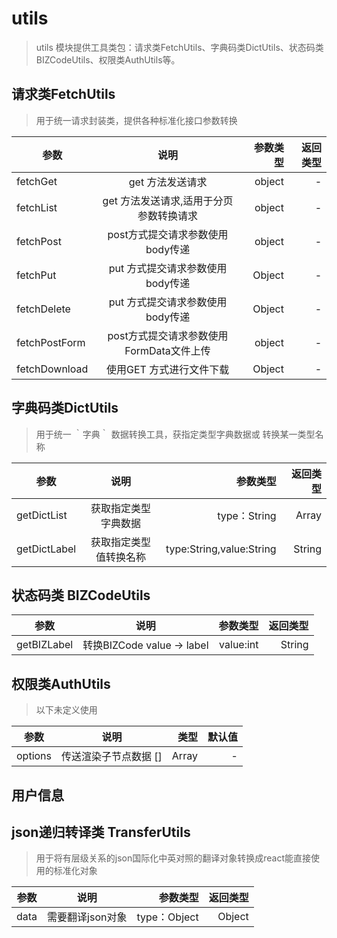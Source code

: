 # utils

> utils 模块提供工具类包：请求类FetchUtils、字典码类DictUtils、状态码类BIZCodeUtils、权限类AuthUtils等。

## 请求类FetchUtils

>用于统一请求封装类，提供各种标准化接口参数转换

| 参数 | 说明 | 参数类型 | 返回类型 |
| - | :-: | -: | -: |
| fetchGet | get 方法发送请求 | object   | -  |
| fetchList | get 方法发送请求,适用于分页参数转换请求 | object   | -  |
| fetchPost | post方式提交请求参数使用body传递 | object | - |
| fetchPut | put 方式提交请求参数使用body传递 | Object | - |
| fetchDelete | put 方式提交请求参数使用body传递 | Object | - |
| fetchPostForm | post方式提交请求参数使用FormData文件上传 | object | - |
| fetchDownload |  使用GET 方式进行文件下载 | Object | - |



## 字典码类DictUtils

> 用于统一 ｀字典｀ 数据转换工具，获指定类型字典数据或 转换某一类型名称

| 参数 | 说明 | 参数类型 | 返回类型 |
| - | :-: | -: | -: |
| getDictList | 获取指定类型字典数据 |  type：String | Array  |
| getDictLabel | 获取指定类型值转换名称 | type:String,value:String | String |



## 状态码类 BIZCodeUtils

| 参数 | 说明 | 参数类型 | 返回类型 |
| - | :-: | -: | -: |
| getBIZLabel | 转换BIZCode value -> label | value:int  | String  |





## 权限类AuthUtils

>以下未定义使用

| 参数 | 说明 | 类型 | 默认值 |
| - | :-: | -: | -: |
| options | 传送渲染子节点数据 [] | Array  | -  |


## 用户信息





## json递归转译类 TransferUtils

> 用于将有层级关系的json国际化中英对照的翻译对象转换成react能直接使用的标准化对象

| 参数 | 说明 | 参数类型 | 返回类型 |
| - | :-: | -: | -: |
| data | 需要翻译json对象 |  type：Object | Object  |